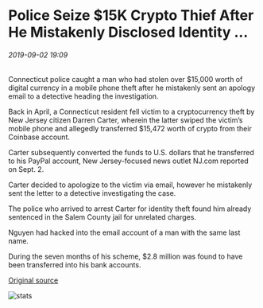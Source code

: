 # Police Seize $15K Crypto Thief After He Mistakenly Disclosed Identity ...

###### 2019-09-02 19:09

Connecticut police caught a man who had stolen over $15,000 worth of digital currency in a mobile phone theft after he mistakenly sent an apology email to a detective heading the investigation.

Back in April, a Connecticut resident fell victim to a cryptocurrency theft by New Jersey citizen Darren Carter, wherein the latter swiped the victim’s mobile phone and allegedly transferred $15,472 worth of crypto from their Coinbase account.

Carter subsequently converted the funds to U.S. dollars that he transferred to his PayPal account, New Jersey-focused news outlet NJ.com reported on Sept. 2.

Carter decided to apologize to the victim via email, however he mistakenly sent the letter to a detective investigating the case.

The police who arrived to arrest Carter for identity theft found him already sentenced in the Salem County jail for unrelated charges.

Nguyen had hacked into the email account of a man with the same last name.

During the seven months of his scheme, $2.8 million was found to have been transferred into his bank accounts.

[Original source](https://cointelegraph.com/news/police-seize-15k-crypto-thief-after-he-mistakenly-disclosed-identity)

![stats](https://c.statcounter.com/11760860/0/a89fa40b/1/ "stats")